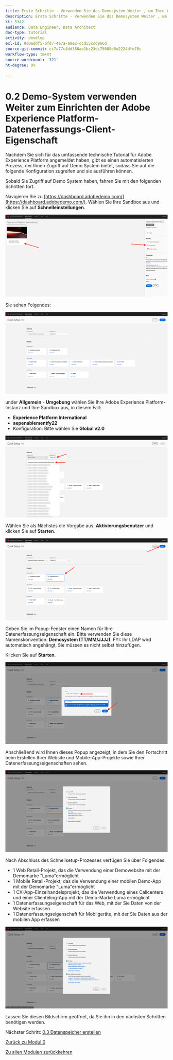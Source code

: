 ```yaml
---
title: Erste Schritte - Verwenden Sie das Demosystem Weiter , um Ihre Launch-Eigenschaft einzurichten.
description: Erste Schritte - Verwenden Sie das Demosystem Weiter , um Ihre Launch-Eigenschaft einzurichten.
kt: 5342
audience: Data Engineer, Data Architect
doc-type: tutorial
activity: develop
exl-id: 9c0eddf5-bfd7-4e7a-a8e2-ccd55ccd966d
source-git-commit: cc7a77c4dd380ae1bc23dc75608e8e2224dfe78c
workflow-type: tm+mt
source-wordcount: '321'
ht-degree: 0%

---
```


# 0.2 Demo-System verwenden Weiter zum Einrichten der Adobe Experience Platform-Datenerfassungs-Client-Eigenschaft

Nachdem Sie sich für das umfassende technische Tutorial für Adobe Experience Platform angemeldet haben, gibt es einen automatisierten Prozess, der Ihnen Zugriff auf Demo System bietet, sodass Sie auf die folgende Konfiguration zugreifen und sie ausführen können.

Sobald Sie Zugriff auf Demo System haben, fahren Sie mit den folgenden Schritten fort.

Navigieren Sie zu [https://dashboard.adobedemo.com/](https://dashboard.adobedemo.com/). Wählen Sie Ihre Sandbox aus und klicken Sie auf **Schnelleinstellungen**.

![DSN](./images/dsnh1.png)

Sie sehen Folgendes:

![DSN](./images/dsnhome.png)

under **Allgemein** - **Umgebung** wählen Sie Ihre Adobe Experience Platform-Instanz und Ihre Sandbox aus, in diesem Fall:

- **Experience Platform International**
- **aepenablementfy22**
- Konfiguration: Bitte wählen Sie **Global v2.0**

![DSN](./images/dsn1.png)

Wählen Sie als Nächstes die Vorgabe aus. **Aktivierungsbenutzer** und klicken Sie auf **Starten**.

![DSN](./images/dsn2.png)

Geben Sie im Popup-Fenster einen Namen für Ihre Datenerfassungseigenschaft ein. Bitte verwenden Sie diese Namenskonvention: **Demosystem (TT/MM/JJJJ)**. FYI: Ihr LDAP wird automatisch angehängt, Sie müssen es nicht selbst hinzufügen.

Klicken Sie auf **Starten**.

![DSN](./images/dsn3.png)

Anschließend wird Ihnen dieses Popup angezeigt, in dem Sie den Fortschritt beim Erstellen Ihrer Website und Mobile-App-Projekte sowie Ihrer Datenerfassungseigenschaften sehen.

![DSN](./images/dsn4.png)

Nach Abschluss des Schnellsetup-Prozesses verfügen Sie über Folgendes:

- 1 Web Retail-Projekt, das die Verwendung einer Demowebsite mit der Demomarke &quot;Luma&quot;ermöglicht
- 1 Mobile Retail-Projekt, das die Verwendung einer mobilen Demo-App mit der Demomarke &quot;Luma&quot;ermöglicht
- 1 CX-App-Einzelhandelsprojekt, das die Verwendung eines Callcenters und einer Clienteling-App mit der Demo-Marke Luma ermöglicht
- 1 Datenerfassungseigenschaft für das Web, mit der Sie Daten von der Website erfassen
- 1 Datenerfassungseigenschaft für Mobilgeräte, mit der Sie Daten aus der mobilen App erfassen

![DSN](./images/dsn5.png)

Lassen Sie diesen Bildschirm geöffnet, da Sie ihn in den nächsten Schritten benötigen werden.

Nächster Schritt: [0.3 Datenspeicher erstellen](./ex3.md)

[Zurück zu Modul 0](./getting-started.md)

[Zu allen Modulen zurückkehren](./../../overview.md)
